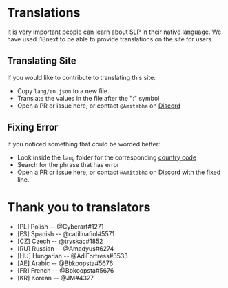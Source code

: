 # Translations

It is very important people can learn about SLP in their native language. We have used i18next to be able to provide translations on the site for users.


## Translating Site

If you would like to contribute to translating this site:

* Copy `lang/en.json` to a new file. 
* Translate the values in the file after the ":" symbol
* Open a PR or issue here, or contact `@Amitabha` on [Discord](https://discord.gg/78rVJcH)

## Fixing Error

If you noticed something that could be worded better:

* Look inside the `lang` folder for the corresponding [country code](https://en.wikipedia.org/wiki/ISO_3166-1_alpha-2#AD)
* Search for the phrase that has error
* Open a PR or issue here, or contact `@Amitabha` on [Discord](https://discord.gg/78rVJcH) with the fixed line.


# Thank you to translators

* [PL] Polish -- @Cyberart#1271
* [ES] Spanish -- @catilinafiol#5571
* [CZ] Czech -- @tryskac#1852
* [RU] Russian -- @Amadyus#6274
* [HU] Hungarian -- @AdiFortress#3533
* [AE] Arabic -- @Bbkoopsta#5676
* [FR] French -- @Bbkoopsta#5676
* [KR] Korean -- @JM#4327